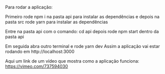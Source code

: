 Para rodar a aplicação:

Primeiro rode npm i na pasta api para instalar as dependências e depois na pasta src rode yarn para instalar as dependências

Entre na pasta api com o comando: cd api
depois rode npm start dentro da pasta api

Em seguida abra outro terminal e rode yarn dev
Assim a aplicação vai estar rodando em http://localhost:3000

Aqui um link de um vídeo que mostra como a aplicação funciona:
https://vimeo.com/737594030
